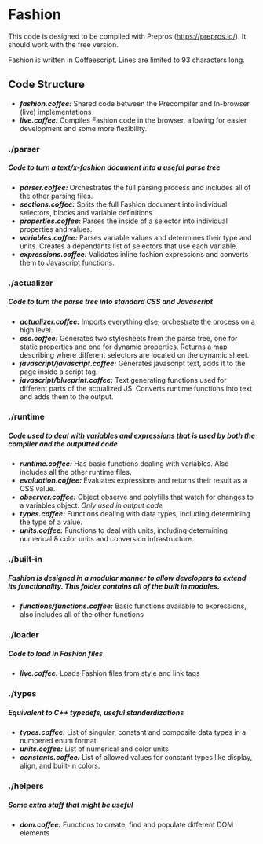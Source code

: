 # Fashion

This code is designed to be compiled with Prepros (https://prepros.io/). It should work with the free version.

Fashion is written in Coffeescript. Lines are limited to 93 characters long.


## Code Structure

* ***fashion.coffee:*** Shared code between the Precompiler and In-browser (live) implementations
* ***live.coffee:*** Compiles Fashion code in the browser, allowing for easier development and some more flexibility.

### ./parser
##### Code to turn a text/x-fashion document into a useful parse tree

* ***parser.coffee:*** Orchestrates the full parsing process and includes all of the other parsing files.
* ***sections.coffee:*** Splits the full Fashion document into individual selectors, blocks and variable definitions
* ***properties.coffee:*** Parses the inside of a selector into individual properties and values.
* ***variables.coffee:*** Parses variable values and determines their type and units. Creates a dependants list of selectors that use each variable.
* ***expressions.coffee:*** Validates inline fashion expressions and converts them to Javascript functions.

### ./actualizer
##### Code to turn the parse tree into standard CSS and Javascript

* ***actualizer.coffee:*** Imports everything else, orchestrate the process on a high level.
* ***css.coffee:*** Generates two stylesheets from the parse tree, one for static properties and one for dynamic properties. Returns a map describing where different selectors are located on the dynamic sheet.
* ***javascript/javascript.coffee:*** Generates javascript text, adds it to the page inside a script tag.
* ***javascript/blueprint.coffee:*** Text generating functions used for different parts of the actualized JS. Converts runtime functions into text and adds them to the output.

### ./runtime
##### Code used to deal with variables and expressions that is used by both the compiler and the outputted code

* ***runtime.coffee:*** Has basic functions dealing with variables. Also includes all the other runtime files.
* ***evaluation.coffee:*** Evaluates expressions and returns their result as a CSS value.
* ***observer.coffee:*** Object.observe and polyfills that watch for changes to a variables object. *Only used in output code*
* ***types.coffee:*** Functions dealing with data types, including determining the type of a value.
* ***units.coffee:*** Functions to deal with units, including determining numerical & color units and conversion infrastructure.

### ./built-in
##### Fashion is designed in a modular manner to allow developers to extend its functionality. This folder contains all of the built in modules.

* ***functions/functions.coffee:*** Basic functions available to expressions, also includes all of the other functions

### ./loader
##### Code to load in Fashion files

* ***live.coffee:*** Loads Fashion files from style and link tags

### ./types
##### Equivalent to C++ typedefs, useful standardizations

* ***types.coffee:*** List of singular, constant and composite data types in a numbered enum format.
* ***units.coffee:*** List of numerical and color units
* ***constants.coffee:*** List of allowed values for constant types like display, align, and built-in colors.

### ./helpers
##### Some extra stuff that might be useful

* ***dom.coffee:*** Functions to create, find and populate different DOM elements
